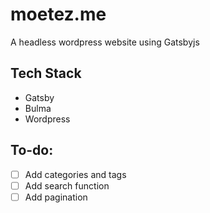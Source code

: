 # moetez.me
A headless wordpress website using Gatsbyjs

## Tech Stack
* Gatsby
* Bulma
* Wordpress


## To-do:

- [ ] Add categories and tags
- [ ] Add search function
- [ ] Add pagination 